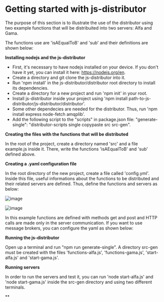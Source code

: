 # Getting started with js-distributor

The purpose of this section is to illustrate the use of the distributor using two example functions that will be distribuited into two servers: Alfa and Gama. 

The functions use are 'isAEqualToB' and 'sub' and their definitions are shown below: 

**Installing nodejs and the js-distributor**

* First, it's necessary to have nodejs installed on your device. If you don't have it yet, you can install it here: https://nodejs.org/en.
* Create a directory and git clone the js-distributor into it.
* Run 'npm install' in the js-distributor/distributor root directory to install its dependencies.
* Create a directory for a new project and run 'npm init' in your root.
* Install js-distributor inside your project using 'npm install path-to-js-distributor/js-distributor/distributor'.
* Some other dependecies are needed for the distributor. Thus, run 'npm install express node-fetch amqplib'.
* Add the following script to the "scripts" in package.json file: "generate-single": "distributor-scripts single copypaste src src-gen".

**Creating the files with the functions that will be distributed**

In the root of the project, create a directory named 'src' and a file example.js inside it. There, write the functions 'isAEqualToB' and 'sub' defined above.

**Creating a .yaml configuration file**

In the root directory of the new project, create a file called 'config.yml'. Inside this file, useful informations about the functions to be distributed and their related servers are defined. Thus, define the functions and servers as below:

![image](https://github.com/dlucredio/js-distributor/assets/99351180/16a776be-9d3d-4127-87e6-53f853567da1)

![image](https://github.com/dlucredio/js-distributor/assets/99351180/33c04b7f-1fe0-4007-83bb-79d709787848)

In this example functions are defined with methods get and post and HTTP calls are made only in the server communication. If you want to use message brokers, you can configure the yaml as shown below:

**Running the js-distributor**

Open up a terminal and run "npm run generate-single". A directory src-gen must be created with the files 'functions-alfa.js', 'functions-gama.js', 'start-alfa.js'
and 'start-gama.js'.

**Running servers**

In order to run the servers and test it, you can run 'node start-alfa.js' and 'node start-gama.js' inside the src-gen directory and using two different terminals. 

**


